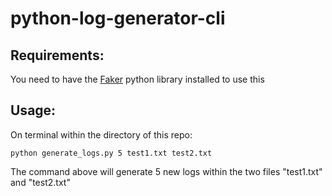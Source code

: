 # python-log-generator-cli

## Requirements:
You need to have the [Faker](https://pypi.python.org/pypi/Faker#downloads) python library installed to use this

## Usage:
On terminal within the directory of this repo:

    python generate_logs.py 5 test1.txt test2.txt

The command above will generate 5 new logs within the two files "test1.txt" and "test2.txt"
